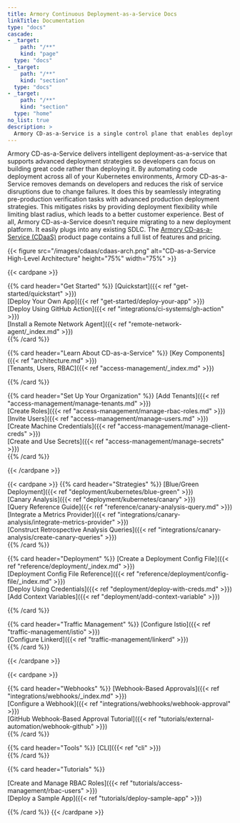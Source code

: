 ```yaml
---
title: Armory Continuous Deployment-as-a-Service Docs
linkTitle: Documentation
type: "docs"
cascade:
- _target:
    path: "/**"
    kind: "page"
  type: "docs"
- _target:
    path: "/**"
    kind: "section"
  type: "docs"
- _target:
    path: "/**"
    kind: "section"
  type: "home"
no_list: true
description: >
  Armory CD-as-a-Service is a single control plane that enables deployment to multiple Kubernetes clusters using CD-as-a-Service's secure, one-way Kubernetes agents. These agents facilitate multi-cluster orchestration and advanced deployment strategies, such as canary and blue/green, for your apps.
---
```


Armory CD-as-a-Service delivers intelligent deployment-as-a-service that supports advanced deployment strategies so developers can focus on building great code rather than deploying it. By automating code deployment across all of your Kubernetes environments, Armory CD-as-a-Service removes demands on developers and reduces the risk of service disruptions due to change failures. It does this by seamlessly integrating pre-production verification tasks with advanced production deployment strategies. This mitigates risks by providing deployment flexibility while limiting blast radius, which leads to a better customer experience. Best of all, Armory CD-as-a-Service doesn’t require migrating to a new deployment platform. It easily plugs into any existing SDLC. The [Armory CD-as-a-Service (CDaaS)](https://www.armory.io/products/continuous-deployment-as-a-service/) product page contains a full list of features and pricing.

<!-- Anna in product marketing asked specifically for the "CDaaS" text in the link to the product page -->

{{< figure src="/images/cdaas/cdaas-arch.png" alt="CD-as-a-Service High-Level Architecture" height="75%" width="75%" >}}

<!-- linkWithLinkTitle didn't render correctly inside the cardpane cards so hard-code link title and use ref -->

{{< cardpane >}}

{{% card header="Get Started" %}}
[Quickstart]({{< ref "get-started/quickstart" >}})</br>
[Deploy Your Own App]({{< ref "get-started/deploy-your-app" >}})</br>
[Deploy Using GitHub Action]({{< ref "integrations/ci-systems/gh-action" >}})</br>
[Install a Remote Network Agent]({{<  ref "remote-network-agent/_index.md" >}})</br>
{{% /card %}}

{{% card header="Learn About CD-as-a-Service" %}}
[Key Components]({{<  ref "architecture.md" >}})</br>
[Tenants, Users, RBAC]({{<  ref "access-management/_index.md" >}})</br>

{{% /card %}}

{{% card header="Set Up Your Organization" %}}
[Add Tenants]({{<  ref "access-management/manage-tenants.md" >}})</br>
[Create Roles]({{<  ref "access-management/manage-rbac-roles.md" >}})</br>
[Invite Users]({{<  ref "access-management/manage-users.md" >}})</br>
[Create Machine Credentials]({{< ref "access-management/manage-client-creds" >}})</br>
[Create and Use Secrets]({{< ref "access-management/manage-secrets" >}})</br>
{{% /card %}}

{{< /cardpane >}}

{{< cardpane >}}
{{% card header="Strategies" %}}
[Blue/Green Deployment]({{< ref "deployment/kubernetes/blue-green" >}})</br>
[Canary Analysis]({{< ref "deployment/kubernetes/canary" >}})</br>
[Query Reference Guide]({{< ref "reference/canary-analysis-query.md" >}})</br>
[Integrate a Metrics Provider]({{< ref "integrations/canary-analysis/integrate-metrics-provider" >}})</br>
[Construct Retrospective Analysis Queries]({{< ref "integrations/canary-analysis/create-canary-queries" >}})</br>
{{% /card %}}

{{% card header="Deployment" %}}
[Create a Deployment Config File]({{< ref "reference/deployment/_index.md" >}})</br>
[Deployment Config File Reference]({{< ref "reference/deployment/config-file/_index.md" >}})</br>
[Deploy Using Credentials]({{< ref "deployment/deploy-with-creds.md" >}})</br>
[Add Context Variables]({{< ref "deployment/add-context-variable" >}})</br>

{{% /card %}}

{{% card header="Traffic Management" %}}
[Configure Istio]({{< ref "traffic-management/istio" >}})</br>
[Configure Linkerd]({{< ref "traffic-management/linkerd" >}})</br>
{{% /card %}}

{{< /cardpane >}}

{{< cardpane >}}

{{% card header="Webhooks" %}}
[Webhook-Based Approvals]({{< ref "integrations/webhooks/_index.md" >}})</br>
[Configure a Webhook]({{< ref "integrations/webhooks/webhook-approval" >}})</br>
[GitHub Webhook-Based Approval Tutorial]({{<  ref "tutorials/external-automation/webhook-github" >}})</br>
{{% /card %}}

{{% card header="Tools" %}}
[CLI]({{< ref "cli" >}})</br>
{{% /card %}}

{{% card header="Tutorials" %}}

[Create and Manage RBAC Roles]({{<  ref "tutorials/access-management/rbac-users" >}})</br>
[Deploy a Sample App]({{<  ref "tutorials/deploy-sample-app" >}})</br>


{{% /card %}}
{{< /cardpane >}}


